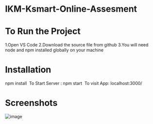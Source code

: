 # IKM-Ksmart-Online-Assesment
# To Run the Project
1.Open VS Code
2.Download the source file from github
3.You will need node and npm installed globally on your machine
# Installation
npm install 
To Start Server :
npm start 
To visit App:
localhost:3000/ 
# Screenshots
![image](https://user-images.githubusercontent.com/126239081/221400794-30f6ceb0-2ecf-4cc2-9f1c-e11be59c56b2.png)
